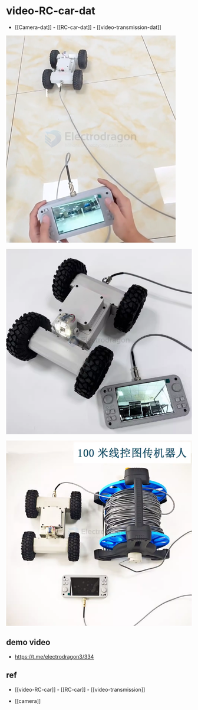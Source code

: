 
# video-RC-car-dat


- [[Camera-dat]] - [[RC-car-dat]] - [[video-transmission-dat]]



![](2025-03-25-14-43-46.png)

![](2025-03-25-14-48-15.png)

![](2025-03-25-14-48-28.png)


## demo video 

- https://t.me/electrodragon3/334



## ref 

- [[video-RC-car]] - [[RC-car]] - [[video-transmission]]

- [[camera]]